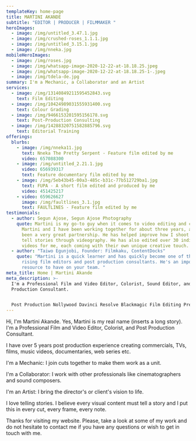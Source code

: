 ```yaml
---
templateKey: home-page
title: MARTINI AKANDE
subtitle: "EDITOR | PRODUCER | FILMMAKER "
heroImages:
  - image: /img/untitled_3.47.1.jpg
  - image: /img/crushed-roses_1.1.1.jpg
  - image: /img/untitled_3.15.1.jpg
  - image: /img/nneka.jpg
mobileHeroImages:
  - image: /img/roses.jpg
  - image: /img/whatsapp-image-2020-12-22-at-18.18.25.jpeg
  - image: /img/whatsapp-image-2020-12-22-at-18.18.25-1-.jpeg
  - image: /img/tdela-de.jpg
summary: I'm a Mechanic, a Collaborator and an Artist
services:
  - image: /img/13140849211595452843.svg
    text: Film Editing
  - image: /img/10424989031555931400.svg
    text: Colour Grading
  - image: /img/9466153201595156178.svg
    text: Post-Production Consulting
  - image: /img/14288320751582885796.svg
    text: Editorial Training
offerings:
  blurbs:
    - image: /img/nneka11.jpg
      text: Nneka The Pretty Serpent - Feature film edited by me
      video: 657088300
    - image: /img/untitled_2.21.1.jpg
      video: 656939317
      text: Feature documentary film edited by me
    - image: /img/5eb43b45-00a3-485c-b31c-77b512729ba1.jpg
      text: FUPA - A short film edited and produced by me
      video: 451425217
    - video: 659626627
      image: /img/faultlines_3.1.jpg
      text: FAULTLINES - Feature film edited by me
testimonials:
  - author: Segun Ajose, Segun Ajose Photography
    quote: Martini is my go-to guy when it comes to video editing and coloring.
      Martini and I have been working together for about three years, and it’s
      been a very great partnership. He has helped improve how I shoot and how I
      tell stories through videography. He has also edited over 30 individual
      videos for me, each coming with their own unique creative touch.
  - author: "Taiwo Egunjobi, Founder: Filmkaku, ContentDocks"
    quote: "Martini is a quick learner and has quickly become one of the fastest
      rising film editors and post production consultants. He's an important
      resource to have on your team. "
meta_title: Home | Martini Akande
meta_description: >-
  I'm a Professional Film and Video Editor, Colorist, Sound Editor, and Post
  Production Consultant.


  Post Production Nollywood Davinci Resolve Blackmagic Film Editing Premiere Pro Colour Grading
---
```

Hi, I'm Martini Akande. Yes, Martini is my real name (inserts a long story). I'm a Professional Film and Video Editor, Colorist, and Post Production Consultant.

I have over 5 years post production experience creating commercials, TVs, films, music videos, documentaries, web series etc. 

I'm a Mechanic: I join cuts together to make them work as a unit. 

I'm a Collaborator: I work with other professionals like cinematographers and sound composers. 

I'm an Artist: I bring the director's or client's vision to life. 

I love telling stories. I believe every visual content must tell a story and I put this in every cut, every frame, every note.

Thanks for visiting my website. Please, take a look at some of my work and do not hesitate to contact me if you have any questions or wish to get in touch with me.